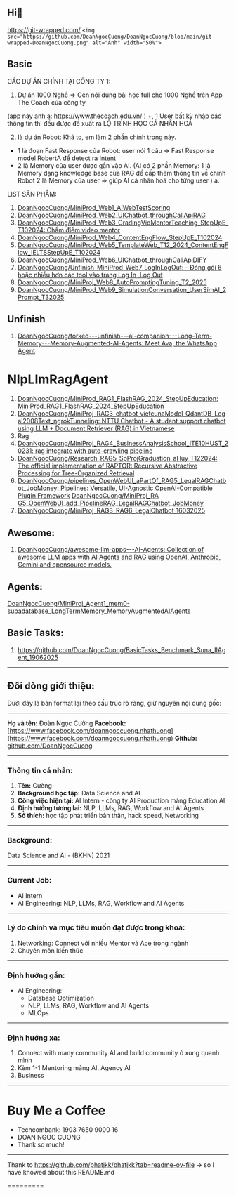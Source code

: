 ## Hi👋

https://git-wrapped.com/
`<img src="https://github.com/DoanNgocCuong/DoanNgocCuong/blob/main/git-wrapped-DoanNgocCuong.png" alt="Ảnh" width="50%">`

<!--
**DoanNgocCuong/DoanNgocCuong** is a ✨ _special_ ✨ repository because its `README.md` (this file) appears on your GitHub profile.

Here are some ideas to get you started:

- 🔭 I’m currently working on ...
- 🌱 I’m currently learning ...
- 👯 I’m looking to collaborate on ...
- 🤔 I’m looking for help with ...
- 💬 Ask me about ...
- 📫 How to reach me: ...
- 😄 Pronouns: ...
- ⚡ Fun fact: ...
-->

<!-- [![Anurag's GitHub stats](https://github-readme-stats.vercel.app/api?username=phatjkk&show_icons=true&theme=radical)](https://github.com/anuraghazra/github-readme-stats) [![Top Langs](https://github-readme-stats.vercel.app/api/top-langs/?username=phatjkk&layout=compact&theme=radical)](https://github.com/anuraghazra/github-readme-stats) -->

## Basic

CÁC DỰ ÁN CHÍNH TẠI CÔNG TY 1:

1. Dự án 1000 Nghề
   => Gen nội dung bài học full cho 1000 Nghề trên App The Coach của công ty

(app này anh ạ: https://www.thecoach.edu.vn/
)
+, 1 User bất kỳ nhập các thông tin thì đều được đề xuất ra LỘ TRÌNH HỌC CÁ NHÂN HOÁ

2. là dự án Robot:
   Khá to, em làm 2 phần chính trong này.

- 1 là đoạn Fast Response của Robot: user nói 1 câu => Fast Response model RobertA để detect ra Intent
- 2 là Memory của user được gắn vào AI.
  (AI có 2 phần Memory: 1 là Memory dạng knowledge base của RAG để cấp thêm thông tin về chính Robot
  2 là Memory của user => giúp AI cá nhân hoá cho từng user )
  ạ.

LIST SẢN PHẨM:

1. [DoanNgocCuong/MiniProd_Web1_AIWebTestScoring](https://github.com/DoanNgocCuong/MiniProd_Web1_AIWebTestScoring)
2. [DoanNgocCuong/MiniProd_Web2_UIChatbot_throughCallApiRAG](https://github.com/DoanNgocCuong/MiniProd_Web2_UIChatbot_throughCallApiRAG)
3. [DoanNgocCuong/MiniProd_Web3_GradingVidMentorTeaching_StepUpE_T102024: Chấm điểm video mentor](https://github.com/DoanNgocCuong/MiniProd_Web3_GradingVidMentorTeaching_StepUpE_T102024)
4. [DoanNgocCuong/MiniProd_Web4_ContentEngFlow_StepUpE_T102024](https://github.com/DoanNgocCuong/MiniProd_Web4_ContentEngFlow_StepUpE_T102024)
5. [DoanNgocCuong/MiniProd_Web5_TemplateWeb_T12_2024_ContentEngFlow_IELTSStepUpE_T102024](https://github.com/DoanNgocCuong/MiniProd_Web5_TemplateWeb_T12_2024_ContentEngFlow_IELTSStepUpE_T102024)
6. [DoanNgocCuong/MiniProd_Web6_UIChatbot_throughCallApiDIFY](https://github.com/DoanNgocCuong/MiniProd_Web6_UIChatbot_throughCallApiDIFY)
7. [DoanNgocCuong/Unfinish_MiniProd_Web7_LogInLogOut: - Đóng gói 6 hoặc nhiều hơn các tool vào trang Log In, Log Out](https://github.com/DoanNgocCuong/Unfinish_MiniProd_Web7_LogInLogOut)
8. [DoanNgocCuong/MiniProj_Web8_AutoPromptingTuning_T2_2025](https://github.com/DoanNgocCuong/MiniProj_Web8_AutoPromptingTuning_T2_2025)
9. [DoanNgocCuong/MiniProd_Web9_SimulationConversation_UserSimAI_2Prompt_T32025](https://github.com/DoanNgocCuong/MiniProd_Web9_SimulationConversation_UserSimAI_2Prompt_T32025)

## Unfinish

1. [DoanNgocCuong/forked---unfinish---ai-companion---Long-Term-Memory---Memory-Augmented-AI-Agents: Meet Ava, the WhatsApp Agent](https://github.com/DoanNgocCuong/forked---unfinish---ai-companion---Long-Term-Memory---Memory-Augmented-AI-Agents)

# NlpLlmRagAgent

1. [DoanNgocCuong/MiniProd_RAG1_FlashRAG_2024_StepUpEducation: MiniProd_RAG1_FlashRAG_2024_StepUpEducation](https://github.com/DoanNgocCuong/MiniProd_RAG1_FlashRAG_2024_StepUpEducation)
2. [DoanNgocCuong/MiniProj_RAG3_chatbot_vietcunaModel_QdantDB_Legal2008Text_ngrokTunneling: NTTU Chatbot - A student support chatbot using LLM + Document Retriever (RAG) in Vietnamese](https://github.com/DoanNgocCuong/MiniProj_RAG3_chatbot_vietcunaModel_QdantDB_Legal2008Text_ngrokTunneling/settings)
3. Rag
4. [DoanNgocCuong/MiniProj_RAG4_BusinessAnalysisSchool_ITE10HUST_20231: rag integrate with auto-crawling pipeline](https://github.com/DoanNgocCuong/MiniProj_RAG4_BusinessAnalysisSchool_ITE10HUST_20231)
5. [DoanNgocCuong/Research_RAG5_SpProjGraduation_aHuy_T122024: The official implementation of RAPTOR: Recursive Abstractive Processing for Tree-Organized Retrieval](https://github.com/DoanNgocCuong/Research_RAG5_SpProjGraduation_aHuy_T122024)
6. [DoanNgocCuong/pipelines_OpenWebUI_aPartOf_RAG5_LegalRAGChatbot_JobMoney: Pipelines: Versatile, UI-Agnostic OpenAI-Compatible Plugin Framework](https://github.com/DoanNgocCuong/pipelines_OpenWebUI_aPartOf_RAG5_LegalRAGChatbot_JobMoney)
   [DoanNgocCuong/MiniProj_RA
   G5_OpenWebUI_add_PipelineRAG_LegalRAGChatbot_JobMoney](https://github.com/DoanNgocCuong/MiniProj_RAG5_OpenWebUI_add_PipelineRAG_LegalRAGChatbot_JobMoney)
7. [DoanNgocCuong/MiniProj_RAG3_RAG6_LegalChatbot_16032025](https://github.com/DoanNgocCuong/MiniProj_RAG3_RAG6_LegalChatbot_16032025)

## Awesome:

1. [DoanNgocCuong/awesome-llm-apps---AI-Agents: Collection of awesome LLM apps with AI Agents and RAG using OpenAI, Anthropic, Gemini and opensource models.](https://github.com/DoanNgocCuong/awesome-llm-apps---AI-Agents)

## Agents:

[DoanNgocCuong/MiniProj_Agent1_mem0-supadatabase_LongTermMemory_MemoryAugmentedAIAgents](https://github.com/DoanNgocCuong/MiniProj_Agent1_mem0-supadatabase_LongTermMemory_MemoryAugmentedAIAgents)

## Basic Tasks:

1. https://github.com/DoanNgocCuong/BasicTasks_Benchmark_Suna_IIAgent_19062025

---

## Đôi dòng giới thiệu:

Dưới đây là bản format lại theo cấu trúc rõ ràng, giữ nguyên nội dung gốc:

---

**Họ và tên:** Đoàn Ngọc Cường
**Facebook:** [https://www.facebook.com/doanngoccuong.nhathuong](https://www.facebook.com/doanngoccuong.nhathuong)
**Github:** [github.com/DoanNgocCuong](github.com/DoanNgocCuong)

---

### **Thông tin cá nhân:**

1. **Tên:** Cường
2. **Background học tập:** Data Science and AI
3. **Công việc hiện tại:** AI Intern - công ty AI Production mảng Education AI
4. **Định hướng tương lai:** NLP, LLMs, RAG, Workflow and AI Agents
5. **Sở thích:** học tập phát triển bản thân, hack speed, Networking

---

### **Background:**

Data Science and AI - (BKHN) 2021

---

### **Current Job:**

- AI Intern
- AI Engineering: NLP, LLMs, RAG, Workflow and AI Agents

---

### **Lý do chính và mục tiêu muốn đạt được trong khoá:**

1. Networking: Connect với nhiều Mentor và Ace trong ngành
2. Chuyên môn kiến thức

---

### **Định hướng gần:**

- AI Engineering:
  - Database Optimization
  - NLP, LLMs, RAG, Workflow and AI Agents
  - MLOps

---

### **Định hướng xa:**

1. Connect with many community AI and build community ở xung quanh mình
2. Kèm 1-1 Mentoring mảng AI, Agency AI
3. Business

---

# Buy Me a Coffee

- Techcombank: 1903 7650 9000 16
- DOAN NGOC CUONG
- Thank so much!

---

Thank to https://github.com/phatjkk/phatjkk?tab=readme-ov-file -> so I have knowed about this README.md

=========
